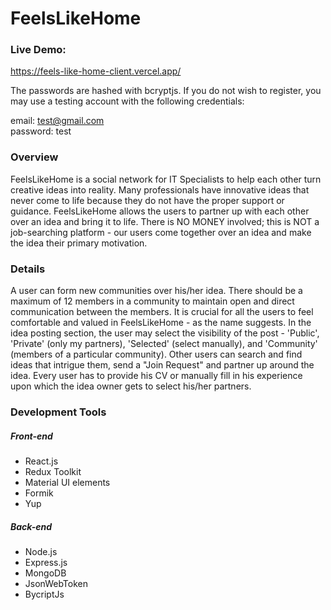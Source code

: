 # FeelsLikeHome

### Live Demo:
https://feels-like-home-client.vercel.app/

The passwords are hashed with bcryptjs. If you do not wish to register, you may use a testing account with the following credentials:

email: test@gmail.com <br>
password: test

### Overview
FeelsLikeHome is a social network for IT Specialists to help each other turn creative ideas into reality. Many professionals have innovative ideas that never come to life because they do not have the proper support or guidance. FeelsLikeHome allows the users to partner up with each other over an idea and bring it to life. There is NO MONEY
involved; this is NOT a job-searching platform - our users come together over an idea and make the idea their primary motivation. 

### Details
A user can form new communities over his/her idea. There should be a maximum of 12 members in a community to maintain open and direct communication between the members. It is crucial for all the users to feel comfortable and valued in FeelsLikeHome - as the name suggests. In the idea posting section, the user may select the visibility of the post - 'Public', 'Private' (only my partners), 'Selected' (select manually), and 'Community' (members of a particular community). Other users can search and find ideas that intrigue them, send a "Join Request" and partner up around the idea. Every user has to provide his CV or manually fill in his experience upon which the idea owner gets to select his/her partners.

### Development Tools
##### Front-end
* React.js
* Redux Toolkit
* Material UI elements
* Formik
* Yup
  
##### Back-end
* Node.js
* Express.js
* MongoDB
* JsonWebToken
* BycriptJs
